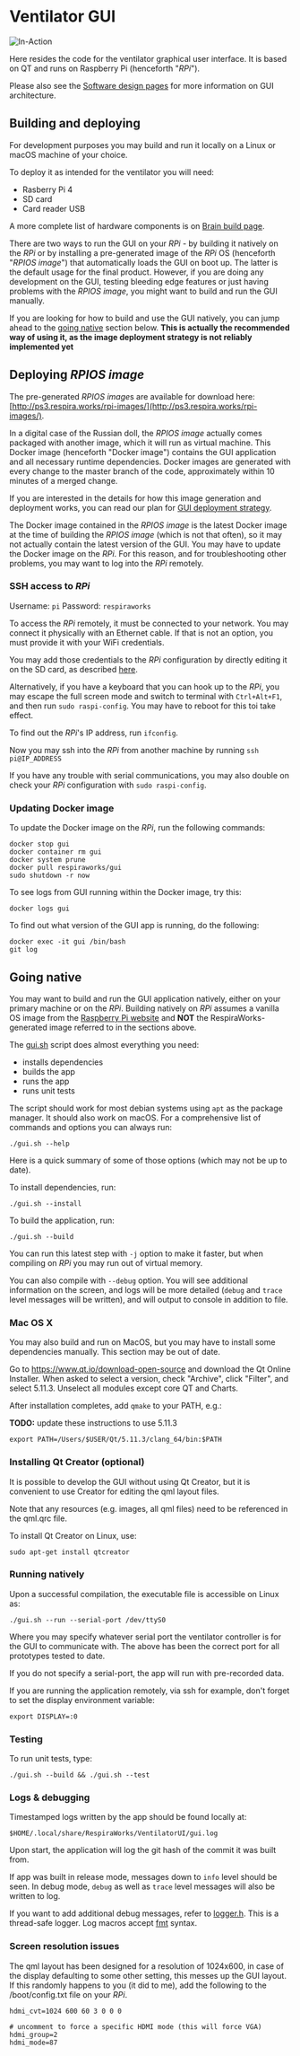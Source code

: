 # Ventilator GUI

![In-Action](in-action.png)

Here resides the code for the ventilator graphical user interface. It is based on QT and runs
on Raspberry Pi (henceforth "*RPi*").

Please also see the [Software design pages](../design) for more information on GUI architecture.

## Building and deploying

For development purposes you may build and run it locally on a Linux or macOS machine of your choice.

To deploy it as intended for the ventilator you will need:
* Rasberry Pi 4
* SD card
* Card reader USB

A more complete list of hardware components is on
[Brain build page](../../manufacturing/brain).

There are two ways to run the GUI on your *RPi* - by building it natively on the *RPi*
or by installing a pre-generated image of the *RPi* OS (henceforth "*RPIOS image*") that
automatically loads the GUI on boot up. The latter is the default usage for the final product.
However, if you are doing any development on the GUI, testing bleeding edge features or just
having problems with the *RPIOS image*, you might want to build and run the GUI manually.

If you are looking for how to build and use the GUI natively, you can jump ahead to the
[going native](#going-native) section below. **This is actually the recommended way
of using it, as the image deployment strategy is not reliably implemented yet**

## Deploying *RPIOS image*

The pre-generated *RPIOS image*s are available for download here:
[http://ps3.respira.works/rpi-images/](http://ps3.respira.works/rpi-images/).

In a digital case of the Russian doll, the *RPIOS image* actually comes packaged with another image,
which it will run as virtual machine. This Docker image (henceforth "Docker image") contains
the GUI application and all necessary runtime dependencies. Docker images
are generated with every change to the master branch of the code, approximately
within 10 minutes of a merged change.

If you are interested in the details for how this image generation and deployment works,
you can read our plan for [GUI deployment strategy](deployment_strategy.md).

The Docker image contained in the *RPIOS image* is the latest Docker image at the time of building the
*RPIOS image* (which is not that often), so it may not actually contain the latest version of the GUI.
You may have to update the Docker image on the *RPi*. For this reason, and for troubleshooting
other problems, you may want to log into the *RPi* remotely.

### SSH access to *RPi*

Username: `pi` Password: `respiraworks`

To access the *RPi* remotely, it must be connected to your network. You may connect it physically
with an Ethernet cable. If that is not an option, you must provide it with your WiFi credentials.

You may add those credentials to the *RPi* configuration by directly editing it on the SD card, as
described [here](https://raspberrypi.stackexchange.com/questions/66949/enable-ssh-and-connect-to-a-wifi-network-without-a-keyboard-or-a-screen).

Alternatively, if you have a keyboard that you can hook up to the *RPi*, you may escape the full screen
mode and switch to terminal with `Ctrl+Alt+F1`, and then run `sudo raspi-config`. You may have to reboot
for this toi take effect.

To find out the *RPi*'s IP address, run `ifconfig`.

Now you may ssh into the *RPi* from another machine by running `ssh pi@IP_ADDRESS`

If you have any trouble with serial communications, you may also double on check your
*RPi* configuration with `sudo raspi-config`.

### Updating Docker image

To update the Docker image on the *RPi*, run the following commands:
```
docker stop gui
docker container rm gui
docker system prune
docker pull respiraworks/gui
sudo shutdown -r now
```

To see logs from GUI running within the Docker image, try this:
```
docker logs gui
```

To find out what version of the GUI app is running, do the following:
```
docker exec -it gui /bin/bash
git log
```

## Going native

You may want to build and run the GUI application natively, either on your primary machine
or on the *RPi*. Building natively on *RPi* assumes a vanilla OS image from
the [Raspberry Pi website](https://www.raspberrypi.org/) and **NOT** the RespiraWorks-generated
image referred to in the sections above.

The [gui.sh](gui.sh) script does almost everything you need:
* installs dependencies
* builds the app
* runs the app
* runs unit tests

The script should work for most debian systems using `apt` as the package manager. It should also work on macOS. For
a comprehensive list of commands and options you can always run:

```
./gui.sh --help
```

Here is a quick summary of some of those options (which may not be up to date).

To install dependencies, run:
```
./gui.sh --install
```

To build the application, run:

```
./gui.sh --build
```

You can run this latest step with `-j` option to make it faster, but when compiling on *RPi* you may run out of virtual
memory.

You can also compile with `--debug` option. You will see additional information on the screen, and logs
will be more detailed (`debug` and `trace` level messages will be written), and will output to console
in addition to file.

### Mac OS X

You may also build and run on MacOS, but you may have to install some dependencies manually.
This section may be out of date.

Go to https://www.qt.io/download-open-source and download the Qt Online Installer.
When asked to select a version, check "Archive", click "Filter", and select 5.11.3.
Unselect all modules except core QT and Charts.

After installation completes, add `qmake` to your PATH, e.g.:

**TODO:** update these instructions to use 5.11.3

```
export PATH=/Users/$USER/Qt/5.11.3/clang_64/bin:$PATH
```

### Installing Qt Creator (optional)

It is possible to develop the GUI without using Qt Creator, but it is
convenient to use Creator for editing the qml layout files.

Note that any resources (e.g. images, all qml files) need to be referenced in the qml.qrc file.

To install Qt Creator on Linux, use:
```
sudo apt-get install qtcreator
```

### Running natively

Upon a successful compilation, the executable file is accessible on Linux as:

```
./gui.sh --run --serial-port /dev/ttyS0
```

Where you may specify whatever serial port the ventilator controller is for the GUI to communicate
with. The above has been the correct port for all prototypes tested to date.

If you do not specify a serial-port, the app will run with pre-recorded data.

If you are running the application remotely, via ssh for example, don't forget to set
the display environment variable:
```
export DISPLAY=:0
```

### Testing

To run unit tests, type:

```
./gui.sh --build && ./gui.sh --test
```

### Logs & debugging

Timestamped logs written by the app should be found locally at:

```
$HOME/.local/share/RespiraWorks/VentilatorUI/gui.log
```

Upon start, the application will log the git hash of the commit it was built from.

If app was built in release mode, messages down to `info` level should be seen. In debug mode, `debug` as well as
`trace` level messages will also be written to log.

If you want to add additional debug messages, refer to [logger.h](src/logger.h). This is a thread-safe logger.
Log macros accept [fmt](https://github.com/fmtlib/fmt) syntax.

### Screen resolution issues

The qml layout has been designed for a resolution of 1024x600, in case of the display
defaulting to some other setting, this messes up the GUI layout. If this randomly
happens to you (it did to me), add the following to the /boot/config.txt file on your *RPi*.
```
hdmi_cvt=1024 600 60 3 0 0 0

# uncomment to force a specific HDMI mode (this will force VGA)
hdmi_group=2
hdmi_mode=87
```
